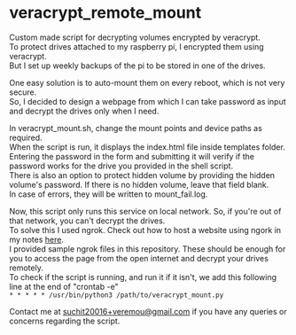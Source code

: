 # veracrypt_remote_mount
Custom made script for decrypting volumes encrypted by veracrypt.  
To protect drives attached to my raspberry pi, I encrypted them using veracrypt.  
But I set up weekly backups of the pi to be stored in one of the drives.  

One easy solution is to auto-mount them on every reboot, which is not very secure.  
So, I decided to design a webpage from which I can take password as input and decrypt the drives only when I need.  

In veracrypt_mount.sh, change the mount points and device paths as required.  
When the script is run, it displays the index.html file inside templates folder.  
Entering the password in the form and submitting it will verify if the password works for the drive you provided in the shell script.  
There is also an option to protect hidden volume by providing the hidden volume's password. If there is no hidden volume, leave that field blank.  
In case of errors, they will be written to mount_fail.log.

Now, this script only runs this service on local network. So, if you're out of that network, you can't decrypt the drives.  
To solve this I used ngrok. Check out how to host a website using ngork in my notes [here](https://suchitreddi.github.io/Work/self_site.html).  
I provided sample ngrok files in this repository. These should be enough for you to access the page from the open internet and decrypt your drives remotely.  
To check if the script is running, and run it if it isn't, we add this following line at the end of "crontab -e"  
`* * * * * /usr/bin/python3 /path/to/veracrypt_mount.py`  

Contact me at [suchit20016+veremou@gmail.com](mailto:suchit20016+veremou@gmail.com) if you have any queries or concerns regarding the script.
